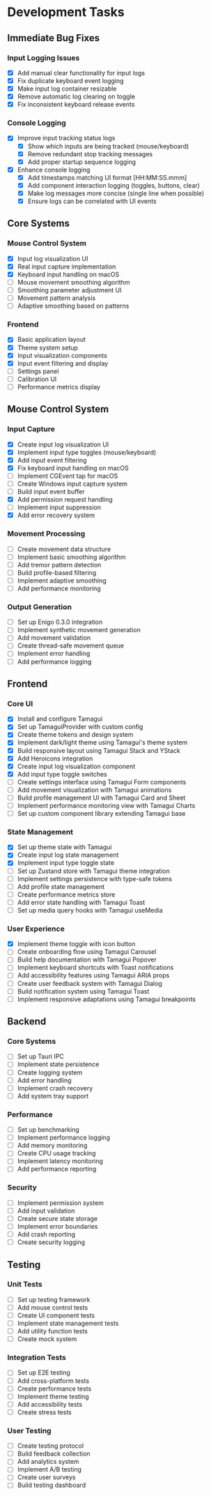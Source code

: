 # Development Tasks

## Immediate Bug Fixes
### Input Logging Issues
- [x] Add manual clear functionality for input logs
- [x] Fix duplicate keyboard event logging
- [x] Make input log container resizable
- [x] Remove automatic log clearing on toggle
- [x] Fix inconsistent keyboard release events

### Console Logging
- [x] Improve input tracking status logs
  - [x] Show which inputs are being tracked (mouse/keyboard)
  - [x] Remove redundant stop tracking messages
  - [x] Add proper startup sequence logging
- [x] Enhance console logging
  - [x] Add timestamps matching UI format [HH:MM:SS.mmm]
  - [x] Add component interaction logging (toggles, buttons, clear)
  - [x] Make log messages more concise (single line when possible)
  - [x] Ensure logs can be correlated with UI events

## Core Systems

### Mouse Control System
- [x] Input log visualization UI
- [x] Real input capture implementation
- [x] Keyboard input handling on macOS
- [ ] Mouse movement smoothing algorithm
- [ ] Smoothing parameter adjustment UI
- [ ] Movement pattern analysis
- [ ] Adaptive smoothing based on patterns

### Frontend
- [x] Basic application layout
- [x] Theme system setup
- [x] Input visualization components
- [x] Input event filtering and display
- [ ] Settings panel
- [ ] Calibration UI
- [ ] Performance metrics display

## Mouse Control System
### Input Capture
- [x] Create input log visualization UI
- [x] Implement input type toggles (mouse/keyboard)
- [x] Add input event filtering
- [x] Fix keyboard input handling on macOS
- [ ] Implement CGEvent tap for macOS
- [ ] Create Windows input capture system
- [ ] Build input event buffer
- [x] Add permission request handling
- [ ] Implement input suppression
- [x] Add error recovery system

### Movement Processing
- [ ] Create movement data structure
- [ ] Implement basic smoothing algorithm
- [ ] Add tremor pattern detection
- [ ] Build profile-based filtering
- [ ] Implement adaptive smoothing
- [ ] Add performance monitoring

### Output Generation
- [ ] Set up Enigo 0.3.0 integration
- [ ] Implement synthetic movement generation
- [ ] Add movement validation
- [ ] Create thread-safe movement queue
- [ ] Implement error handling
- [ ] Add performance logging

## Frontend
### Core UI
- [x] Install and configure Tamagui
- [x] Set up TamaguiProvider with custom config
- [x] Create theme tokens and design system
- [x] Implement dark/light theme using Tamagui's theme system
- [x] Build responsive layout using Tamagui Stack and YStack
- [x] Add Heroicons integration
- [x] Create input log visualization component
- [x] Add input type toggle switches
- [ ] Create settings interface using Tamagui Form components
- [ ] Add movement visualization with Tamagui animations
- [ ] Build profile management UI with Tamagui Card and Sheet
- [ ] Implement performance monitoring view with Tamagui Charts
- [ ] Set up custom component library extending Tamagui base

### State Management
- [x] Set up theme state with Tamagui
- [x] Create input log state management
- [x] Implement input type toggle state
- [ ] Set up Zustand store with Tamagui theme integration
- [ ] Implement settings persistence with type-safe tokens
- [ ] Add profile state management
- [ ] Create performance metrics store
- [ ] Add error state handling with Tamagui Toast
- [ ] Set up media query hooks with Tamagui useMedia

### User Experience
- [x] Implement theme toggle with icon button
- [ ] Create onboarding flow using Tamagui Carousel
- [ ] Build help documentation with Tamagui Popover
- [ ] Implement keyboard shortcuts with Toast notifications
- [ ] Add accessibility features using Tamagui ARIA props
- [ ] Create user feedback system with Tamagui Dialog
- [ ] Build notification system using Tamagui Toast
- [ ] Implement responsive adaptations using Tamagui breakpoints

## Backend
### Core Systems
- [ ] Set up Tauri IPC
- [ ] Implement state persistence
- [ ] Create logging system
- [ ] Add error handling
- [ ] Implement crash recovery
- [ ] Add system tray support

### Performance
- [ ] Set up benchmarking
- [ ] Implement performance logging
- [ ] Add memory monitoring
- [ ] Create CPU usage tracking
- [ ] Implement latency monitoring
- [ ] Add performance reporting

### Security
- [ ] Implement permission system
- [ ] Add input validation
- [ ] Create secure state storage
- [ ] Implement error boundaries
- [ ] Add crash reporting
- [ ] Create security logging

## Testing
### Unit Tests
- [ ] Set up testing framework
- [ ] Add mouse control tests
- [ ] Create UI component tests
- [ ] Implement state management tests
- [ ] Add utility function tests
- [ ] Create mock system

### Integration Tests
- [ ] Set up E2E testing
- [ ] Add cross-platform tests
- [ ] Create performance tests
- [ ] Implement theme testing
- [ ] Add accessibility tests
- [ ] Create stress tests

### User Testing
- [ ] Create testing protocol
- [ ] Build feedback collection
- [ ] Add analytics system
- [ ] Implement A/B testing
- [ ] Create user surveys
- [ ] Build testing dashboard 